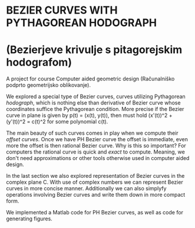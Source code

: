 # BEZIER CURVES WITH PYTHAGOREAN HODOGRAPH
# (Bezierjeve krivulje s pitagorejskim hodografom)
 
 A project for course Computer aided geometric design (Računalniško podprto geometrijsko oblikovanje).
 
We explored a special type of Bezier curves, curves utilizing Pythagorean *hodograph*, which is nothing else than derivative of Bezier curve whose coordinates suffice the Pythagorean condition. More precise if the Bezier curve in plane is given by p(t) = (x(t), y(t)), then must hold (x'(t))^2 + (y'(t))^2 = c(t)^2 for some polynomial c(t).

The main beauty of such curves comes in play when we compute their *offset curves*. Once we have PH Bezier curve the offset is immediate, even more the offset is then rational Bezier curve. Why is this so important? For computers the rational curve is quick and *exact* to compute. Meaning, we don't need approximations or other tools otherwise used in computer aided design.

In the last section we also explored representation of Bezier curves in the complex plane C. With use of complex numbers we can represent Bezier curves in more concise manner. Additionally we can also simplyfy operations involving Bezier curves and write them down in more compact form.

We implemented a Matlab code for PH Bezier curves, as well as code for generating figures.
